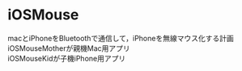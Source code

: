 # iOSMouse  
macとiPhoneをBluetoothで通信して，iPhoneを無線マウス化する計画  
iOSMouseMotherが親機Mac用アプリ  
iOSMouseKidが子機iPhone用アプリ  
